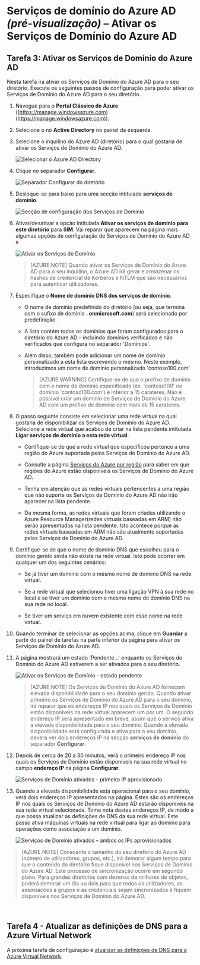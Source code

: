<properties
    pageTitle="Serviços de Domínio do Azure AD: Ativar os Serviços de Domínio do Azure AD | Microsoft Azure"
    description="Introdução aos Serviços de Domínio do Azure Active Directory (pré-visualização)"
    services="active-directory-ds"
    documentationCenter=""
    authors="mahesh-unnikrishnan"
    manager="stevenpo"
    editor="curtand"/>

<tags
    ms.service="active-directory-ds"
    ms.workload="identity"
    ms.tgt_pltfrm="na"
    ms.devlang="na"
    ms.topic="get-started-article"
    ms.date="04/25/2016"
    ms.author="maheshu"/>

# Serviços de domínio do Azure AD *(pré-visualização)* – Ativar os Serviços de Domínio do Azure AD

## Tarefa 3: Ativar os Serviços de Domínio do Azure AD
Nesta tarefa irá ativar os Serviços de Domínio do Azure AD para o seu diretório. Execute os seguintes passos de configuração para poder ativar os Serviços de Domínio do Azure AD para o seu diretório.

1. Navegue para o **Portal Clássico do Azure** ([https://manage.windowsazure.com](https://manage.windowsazure.com)).

2. Selecione o nó **Active Directory** no painel da esquerda.

3. Selecione o inquilino do Azure AD (diretório) para o qual gostaria de ativar os Serviços de Domínio do Azure AD.

    ![Selecionar o Azure AD Directory](./media/active-directory-domain-services-getting-started/select-aad-directory.png)

4. Clique no separador **Configurar**.

    ![Separador Configurar do diretório](./media/active-directory-domain-services-getting-started/configure-tab.png)

5. Desloque-se para baixo para uma secção intitulada **serviços de domínio**.

    ![Secção de configuração dos Serviços de Domínio](./media/active-directory-domain-services-getting-started/domain-services-configuration.png)

6. Ativar/desativar a opção intitulada **Ativar os serviços de domínio para este diretório** para **SIM**. Vai reparar que aparecem na página mais algumas opções de configuração de Serviços de Domínio do Azure AD a

    ![Ativar os Serviços de Domínio](./media/active-directory-domain-services-getting-started/enable-domain-services.png)

    > [AZURE.NOTE] Quando ativar os Serviços de Domínio do Azure AD para o seu inquilino, o Azure AD irá gerar e armazenar os hashes de credencial de Kerberos e NTLM que são necessários para autenticar utilizadores.

7. Especifique o **Nome de domínio DNS dos serviços de domínio**.

   - O nome de domínio predefinido do diretório (ou seja, que termina com o sufixo de domínio **. onmicrosoft.com**) será selecionado por predefinição.

   - A lista contém todos os domínios que foram configurados para o diretório do Azure AD – incluindo domínios verificados e não verificados que configura no separador 'Domínios'.

   - Além disso, também pode adicionar um nome de domínio personalizado a esta lista escrevendo o mesmo. Neste exemplo, introduzimos um nome de domínio personalizado 'contoso100.com'

     > [AZURE.WARNING] Certifique-se de que o prefixo de domínio com o nome de domínio especificado (ex. 'contoso100' no domínio 'contoso100.com') é inferior a 15 carateres. Não é possível criar um domínio de Serviços de Domínio do Azure AD com um prefixo de domínio com mais de 15 carateres.

8. O passo seguinte consiste em selecionar uma rede virtual na qual gostaria de disponibilizar os Serviços de Domínio do Azure AD. Selecione a rede virtual que acabou de criar na lista pendente intitulada **Ligar serviços de domínio a esta rede virtual**.

   - Certifique-se de que a rede virtual que especificou pertence a uma região do Azure suportada pelos Serviços de Domínio do Azure AD.

   - Consulte a página [Serviços do Azure por região](https://azure.microsoft.com/regions/#services/) para saber em que regiões do Azure estão disponíveis os Serviços de Domínio do Azure AD.

   - Tenha em atenção que as redes virtuais pertencentes a uma região que não suporte os Serviços de Domínio do Azure AD não irão aparecer na lista pendente.

   - Da mesma forma, as redes virtuais que foram criadas utilizando o Azure Resource Manager(redes virtuais baseadas em ARM) não serão apresentados na lista pendente. Isto acontece porque as redes virtuais baseadas em ARM não são atualmente suportadas pelos Serviços de Domínio do Azure AD.

9. Certifique-se de que o nome de domínio DNS que escolheu para o domínio gerido ainda não existe na rede virtual. Isto pode ocorrer em qualquer um dos seguintes cenários:

   - Se já tiver um domínio com o mesmo nome de domínio DNS na rede virtual.

   - Se a rede virtual que selecionou tiver uma ligação VPN à sua rede no local e se tiver um domínio com o mesmo nome de domínio DNS na sua rede no local.

   - Se tiver um serviço em nuvem existente com esse nome na rede virtual.

10. Quando terminar de selecionar as opções acima, clique em **Guardar** a partir do painel de tarefas na parte inferior da página para ativar os Serviços de Domínio do Azure AD.

11. A página mostrará um estado 'Pendente...' enquanto os Serviços de Domínio do Azure AD estiverem a ser ativados para o seu diretório.

    ![Ativar os Serviços de Domínio - estado pendente](./media/active-directory-domain-services-getting-started/enable-domain-services-pendingstate.png)

    > [AZURE.NOTE] Os Serviços de Domínio do Azure AD fornecem elevada disponibilidade para o seu domínio gerido. Quando ativar primeiro os Serviços de Domínio do Azure AD para o seu domínio, irá reparar que os endereços IP nos quais os Serviços de Domínio estão disponíveis na rede virtual aparecem um por um. O segundo endereço IP será apresentado em breve, assim que o serviço ativa a elevada disponibilidade para o seu domínio. Quando a elevada disponibilidade está configurada e ativa para o seu domínio, deverá ver dois endereços IP na secção **serviços de domínio** do separador **Configurar**.

12. Depois de cerca de 20 a 30 minutos, verá o primeiro endereço IP nos quais os Serviços de Domínio estão disponíveis na sua rede virtual no campo **endereço IP** na página **Configurar**.

    ![Serviços de Domínio ativados - primeiro IP aprovisionado](./media/active-directory-domain-services-getting-started/domain-services-enabled-firstdc-available.png)

13. Quando a elevada disponibilidade está operacional para o seu domínio, verá dois endereços IP apresentados na página. Estes são os endereços IP nos quais os Serviços de Domínio do Azure AD estarão disponíveis na sua rede virtual selecionada. Tome nota destes endereços IP, de modo a que possa atualizar as definições de DNS da sua rede virtual. Este passo ativa máquinas virtuais na rede virtual para ligar ao domínio para operações como associação a um domínio.

    ![Serviços de Domínio ativados – ambos os IPs aprovisionados](./media/active-directory-domain-services-getting-started/domain-services-enabled-bothdcs-available.png)

> [AZURE.NOTE] Consoante o tamanho do seu diretório do Azure AD (número de utilizadores, grupos, etc.), irá demorar algum tempo para que o conteúdo do diretório fique disponível nos Serviços de Domínio do Azure AD. Este processo de sincronização ocorre em segundo plano. Para grandes diretórios com dezenas de milhares de objetos, poderá demorar um dia ou dois para que todos os utilizadores, as associações a grupos e as credenciais sejam sincronizados e fiquem disponíveis nos Serviços de Domínio do Azure AD.

<br>

## Tarefa 4 - Atualizar as definições de DNS para a Azure Virtual Network
A próxima tarefa de configuração é [atualizar as definições de DNS para a Azure Virtual Network](active-directory-ds-getting-started-dns.md).



<!--HONumber=Jun16_HO2-->


